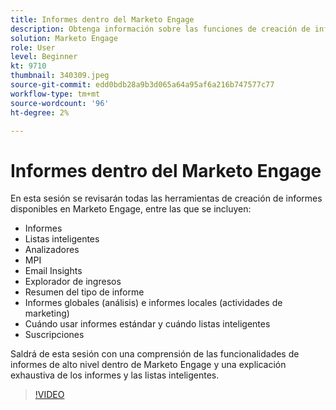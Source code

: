 ```yaml
---
title: Informes dentro del Marketo Engage
description: Obtenga información sobre las funciones de creación de informes de alto nivel de Marketo Engage y descubra los informes y las listas inteligentes.
solution: Marketo Engage
role: User
level: Beginner
kt: 9710
thumbnail: 340309.jpeg
source-git-commit: edd0bdb28a9b3d065a64a95af6a216b747577c77
workflow-type: tm+mt
source-wordcount: '96'
ht-degree: 2%

---
```


# Informes dentro del Marketo Engage

En esta sesión se revisarán todas las herramientas de creación de informes disponibles en Marketo Engage, entre las que se incluyen:

* Informes
* Listas inteligentes
* Analizadores
* MPI
* Email Insights
* Explorador de ingresos
* Resumen del tipo de informe
* Informes globales (análisis) e informes locales (actividades de marketing)
* Cuándo usar informes estándar y cuándo listas inteligentes
* Suscripciones

Saldrá de esta sesión con una comprensión de las funcionalidades de informes de alto nivel dentro de Marketo Engage y una explicación exhaustiva de los informes y las listas inteligentes.

>[!VIDEO](https://video.tv.adobe.com/v/340309/?quality=12&learn=on)
